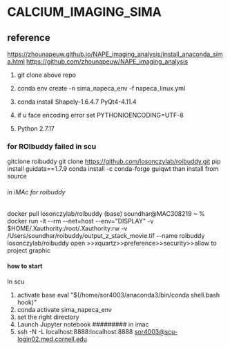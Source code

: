 # CALCIUM_IMAGING_SIMA

## reference 
https://zhounapeuw.github.io/NAPE_imaging_analysis/install_anaconda_sima.html
https://github.com/zhounapeuw/NAPE_imaging_analysis

1. git clone above repo
2. conda env create -n sima_napeca_env -f napeca_linux.yml
3. conda install Shapely-1.6.4.7 PyQt4-4.11.4
4. if u face encoding error  set PYTHONIOENCODING=UTF-8

5. Python 2.7.17

### for ROIbuddy failed in scu
gitclone roibuddy 
git clone https://github.com/losonczylab/roibuddy.git
pip install guidata==1.7.9
conda install -c conda-forge guiqwt
than install from source 

###### in iMAc for roibuddy 
docker pull losonczylab/roibuddy
(base) soundhar@MAC308219 ~ % docker run -it --rm --net=host --env="DISPLAY" -v $HOME/.Xauthority:/root/.Xauthority:rw -v /Users/soundhar/roibuddy/output_z_stack_movie.tif --name roibuddy losonczylab/roibuddy
open >>xquartz>>preference>>security>>allow to project graphic


#### how to start 
In scu 
1. activate base eval "$(/home/sor4003/anaconda3/bin/conda shell.bash hook)"
2. conda activate sima_napeca_env
3. set the right directory
4. Launch Jupyter notebook
######### in imac 
5. ssh -N -L localhost:8888:localhost:8888 sor4003@scu-login02.med.cornell.edu

   



